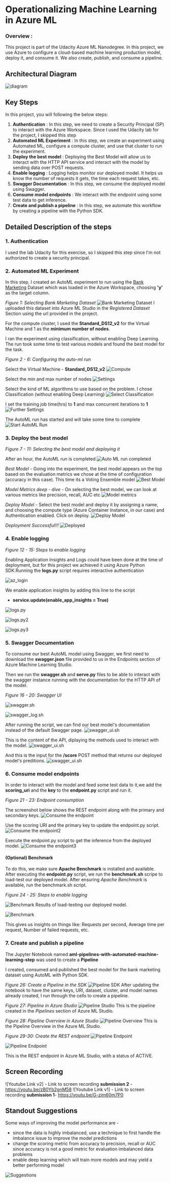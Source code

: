 # Operationalizing Machine Learning in Azure ML
### Overview : 
This project is part of the Udacity Azure ML Nanodegree. In this project, we use Azure to configure a cloud-based machine learning production model, deploy it, and consume it. We also create, publish, and consume a pipeline.

## Architectural Diagram
![diagram](images/diagram.png)

## Key Steps
In this project, you will following the below steps:

1. **Authentication** : In this step, we need to create a Security Principal (SP) to interact with the Azure Workspace. Since I used the Udacity lab for the project, I skipped this step
2. **Automated ML Experiment** : In this step, we create an experiment using Automated ML, configure a compute cluster, and use that cluster to run the experiment.
3. **Deploy the best model** : Deploying the Best Model will allow us to interact with the HTTP API service and interact with the model by sending data over POST requests.
4. **Enable logging** : Logging helps monitor our deployed model. It helps us know the number of requests it gets, the time each request takes, etc.
5. **Swagger Documentation** : In this step, we consume the deployed model using Swagger.
6. **Consume model endpoints** : We interact with the endpoint using some test data to get inference.
7. **Create and publish a pipeline** : In this step, we automate this workflow by creating a pipeline with the Python SDK.

## Detailed Description of the steps

### 1. Authentication
I used the lab Udacity for this exercise, so I skipped this step since I'm not authorized to create a security principal.

### 2. Automated ML Experiment
In this step, I created an AutoML experiment to run using the [Bank Marketing](https://automlsamplenotebookdata.blob.core.windows.net/automl-sample-notebook-data/bankmarketing_train.csv) Dataset which was loaded in the Azure Workspace, choosing **'y'** as the target column.

*Figure 1: Selecting Bank Marketing Dataset*
![Bank Marketing Dataset](images/1.bank_marketing_dataset_register.png)
I uploaded this dataset into Azure ML Studio in the *Registered Dataset* Section using the url provided in the project.

For the compute cluster, I used the **Standard_DS12_v2** for the Virtual Machine and 1 as the **minimum number of nodes**.

I ran the experiment using classification, without enabling Deep Learning. The run took some time to test various models and found the best model for the task.

*Figure 2 - 6: Configuring the auto-ml run*

Select the Virtual Machine - **Standard_DS12_v2**
![Compute](images/2.compute.png)

Select the min and max number of nodes 
![Settings](images/3.settings.png)

Select the kind of ML algorithms to use based on the problem. I chose Classification (without enabling Deep Learning)
![Select Classification](images/4.classification.png)

I set the training job time(hrs) to **1** and max concurrent iterations to **1**
![Further Settings](images/5.further_settings.png)

The AutoML run has started and will take some time to complete
![Start AutoML Run](images/6.start_automl_run.png)

### 3. Deploy the best model

*Figure 7 - 11: Selecting the best model and deploying it*

After an hour, the AutoML run is completed
![Auto ML run completed](images/7.run_completed.png)

*Best Model* - Going into the experiment, the best model appears on the top based on the evaluation metrics we chose at the time of configuration (accuracy in this case). This time its a Voting Ensemble model
![Best Model](images/8.best_model.png)

*Model Metrics deep - dive* - On selecting the best model, we can look at various metrics like precision, recall, AUC etc
![Model metrics](images/9.model_metrics.png)

*Deploy Model* - Select the best model and deploy it by assigning a name, and choosing the compute type (Azure Container Instance, in our case) and Authentication enabled. Click on deploy.
![Deploy Model](images/10.deploy_model.png)

*Deployment Successful!!!*
![Deployed](images/11.dedployment_successful.png)

### 4. Enable logging

*Figure 12 - 15: Steps to enable logging*

Enabling Application Insights and Logs could have been done at the time of deployment, but for this project we achieved it using Azure Python SDK.Running the **logs.py** script requires interactive authentication

![az_login](images/12.az_login.png)

We enable application insights by adding this line to the script
- **service.update(enable_app_insights = True)**

![logs.py](images/13.logs_enable_app_insights.png)

![logs.py2](images/14.logger_initialised.png)

![logs.py3](images/15.endpoint_enabled_insights.png)

### 5. Swagger Documentation

To consume our best AutoML model using Swagger, we first need to download the **swagger.json** file provided to us in the Endpoints section of Azure Machine Learning Studio.

Then we run the **swagger.sh** and **serve.py** files to be able to interact with the swagger instance running with the documentation for the HTTP API of the model.

*Figure 16 - 20: Swagger UI*

![swagger.sh](images/16.swagger.sh.png)

![swagger_log.sh](images/17.swagger_logs.png)

After running the script, we can find our best model's documentation instead of the default Swagger page.
![swagger_ui.sh](images/18.swagger_ui.png)

This is the content of the API, diplaying the methods used to interact with the model.
![swagger_ui.sh](images/19.swagger_ui1.png)

And this is the input for the **/score** POST method that returns our deployed model's preditions.
![swagger_ui.sh](images/20.swagger_ui2.png)

### 6. Consume model endpoints

In order to interact with the model and feed some test data to it,we add the **scoring_uri** and the **key** to the **endpoint.py** script and run it.

*Figure 21 - 23: Endpoint consumption*

The screenshot below shows the REST endpoint along with the primary and secondary keys.
![Consume the endpoint](images/21.endpoint.py.png)

Use the scoring URI and the primary key to update the endpoint.py script.
![Consume the endpoint2](images/22.endpoint_key.png)

Execute the endpoint.py script to get the inference from the deployed model.
![Consume the endpoint3](images/23.endpoint_run.png)

#### (Optional) Benchmark
To do this, we make sure **Apache Benchmark** is installed and available. After executing the **endpoint.py** script, we run the **benchmark.sh** scripe to load-test our deployed model. After ensuring *Apache Benchmark* is available, run the benchmark.sh script.

*Figure 24 - 25: Steps to enable logging*

![Benchmark](images/24.benchmark.sh.png)
Results of load-testing our deployed model.

![Benchmark](images/25.benchmark.sh2.png)

This gives us insights on things like: Requests per second, Average time per request, Number of failed requests, etc.

### 7. Create and publish a pipeline

The Jupyter Notebook named **aml-pipelines-with-automated-machine-learning-step** was used to create a **Pipeline**

I created, consumed and published the best model for the bank marketing dataset using AutoML with Python SDK.

*Figure 26: Create a Pipeline in the SDK*
![Pipeline SDK](images/26.aml_nb.png)
After updating the notebook to have the same keys, URI, dataset, cluster, and model names already created, I run through the cells to create a pipeline.

*Figure 27: Pipeline in Azure Studio*
![Pipeline Studio](images/27.aml_studio.png)
This is the pipeline created in the *Pipelines* section of Azure ML Studio.

*Figure 28: Pipeline Overview in Azure Studio*
![Pipeline Overview](images/29.aml_studio_pipeline_completed.png)
This is the Pipeline Overview in the Azure ML Studio.

*Figure 29-30: Create the REST endpoint*
![Pipeline Endpoint](images/28.aml_pipeline_endpoint.png)

![Pipeline Endpoint](images/30.aml_rest_endpoint.png)

This is the REST endpoint in Azure ML Studio, with a status of ACTIVE.
## Screen Recording

![Youtube Link v2] - Link to screen recording **submission 2** - https://youtu.be/zB0Yb2gnM58
![Youtube Link v1] - Link to screen recording **submission 1**- https://youtu.be/G-zim60m7P0

## Standout Suggestions
Some ways of improving the model performance are -
- since the data is highly imbalanced, use a technique to first handle the imbalance issue to improve the model predictions
- change the scoring metric from accuracy to precision, recall or AUC since accuracy is not a good metric for evaluation imbalanced data problems
- enable deep learning which will train more models and may yield a better performing model

![Suggestions](images/31.suggestions.png)
